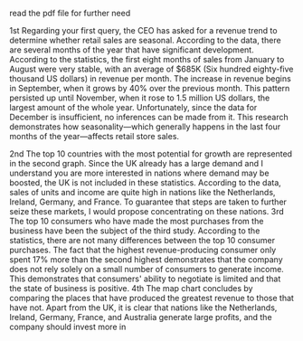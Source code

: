 read the pdf file for further need

1st 
Regarding your first query, the CEO has asked for a revenue trend to determine whether retail sales are seasonal. 
According to the data, there are several months of the year that have significant development. According to the 
statistics, the first eight months of sales from January to August were very stable, with an average of $685K (Six 
hundred eighty-five thousand US dollars) in revenue per month. The increase in revenue begins in September, when 
it grows by 40% over the previous month. This pattern persisted up until November, when it rose to 1.5 million US 
dollars, the largest amount of the whole year. Unfortunately, since the data for December is insufficient, no 
inferences can be made from it. This research demonstrates how seasonality—which generally happens in the last 
four months of the year—affects retail store sales. 

2nd 
The top 10 countries with the most potential for growth are represented in the second graph. Since the UK already 
has a large demand and I understand you are more interested in nations where demand may be boosted, the UK is 
not included in these statistics. According to the data, sales of units and income are quite high in nations like the 
Netherlands, Ireland, Germany, and France. To guarantee that steps are taken to further seize these markets, I would 
propose concentrating on these nations. 
3rd 
The top 10 consumers who have made the most purchases from the business have been the subject of the third 
study. According to the statistics, there are not many differences between the top 10 consumer purchases. The fact 
that the highest revenue-producing consumer only spent 17% more than the second highest demonstrates that the 
company does not rely solely on a small number of consumers to generate income. This demonstrates that 
consumers' ability to negotiate is limited and that the state of business is positive. 
4th 
The map chart concludes by comparing the places that have produced the greatest revenue to those that have not. 
Apart from the UK, it is clear that nations like the Netherlands, Ireland, Germany, France, and Australia generate large 
profits, and the company should invest more in 

